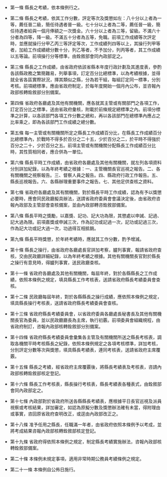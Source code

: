 * 第一條 縣長之考績，依本條例行之。

* 第二條 縣長之考績，依其工作分數，評定等次及獎懲如左：八十分以上者為一等，薦任晉二級，簡任待遇者晉一級。七十分以上者為二等，薦任晉一級，簡任待遇者給與一個月俸額之一次獎金。六十分以上者為三等，留級。不滿六十分者為四等，降一級。不滿五十分者為五等，免職。前項工作成績等次評定時，並應就操行分甲乙丙三等評定等次，工作成績列四等以上，其操行列甲等者，加給工作成績總分數十分，列乙等者，不予加分，列丙等者，其工作成績以五等論。前項操行分等標準，由銓敘部會同內政部定之。

* 第三條 縣長之工作成績，由省政府依該省縣本年度行政計劃及其進度表，參酌各該縣政務之繁簡難易，列舉事項，訂定百分比總標準，以為考績根據，並得就全省各區實際狀況，擇其類似之縣，分為若干組，每組訂定同一標準，分別考核。前項總標準，應由省政府制定，於每年度開始一個月內公布，並咨報內政部核轉銓敘部分別備案。

* 第四條 省政府各廳處及其他有關機關，應各就其主管或有關部門之各項工作，訂定百分比之標準，送由省政府彙核，附載於前條規定總標準之內。前項分標準之計算，以各該部門各項工作分數之總和，再以各該部門在總標準內應占之比率乘之，即為各該部門工作成績之總分數。

* 第五條 每一主管或有關機關所定之縣長工作成績百分比，在縣長工作成績百分比總標準內，於戰時不得多於百分之二十五，少於百分之二，於平時不得強於百分之二十，少於百分之五。前項主管或有關機關分配縣長工作成績百分比時，其性質相同者，應合併為一單位。

* 第六條 縣長平時工作成績，由省政府各廳處及其他有關機關，就左列各項資料分別詳加紀錄，以為年終考績之根據：一、主管機關長官巡視之報告。二、各有關機關之視察報告。三、督察人員之報告。四、縣政府行政工作報告。五、縣長巡視報告。六、各縣辦理重要事件之報告。七、其他足供查核之資料。

* 第七條 省政府各廳處及其有關機關，對於縣長平時工作成績，認為有予以獎懲必要時，應會同民政廳擬具辦法，送請省政府委員會會議決定後，由省政府咨報內政部及主管部會查核備案，並由內政部轉咨銓敘部備案。

* 第八條 縣長平時之獎勵，以嘉獎、記功、記大功為限，其懲處以申誡、記過、記大過為限。前項嘉獎或申誡三次，作為記功或記過一次，記功或記過三次，作為記大功或記大過一次，功過得互相抵銷。

* 第九條 縣長平時獎懲，於年終考績時，應就其工作分數，酌予增減。

* 第十條 縣長之操行，由省政府各廳處長官詳加考察，臚列事實，報請省政府查核，交由民政廳詳細紀錄，以為年終考績之根據。其他有關機關長官對於縣長之操行有意見時，得臚列事實，送民政廳查核。

* 第十一條 省政府各廳處及其他有關機關，每屆年終，對於各縣縣長之工作成績，依照本條例之規定，填具縣長工作考核表，送請省政府縣長考績委員會查核。

* 第十二條 民政廳每屆年終，對於各縣縣長之操行成績，應依照本條例之規定，填具縣長操行考核表，送請省政府縣長考績委員會查核。

* 第十三條 省政府縣長考績委員會，以省政府委員各廳處長秘書長及其他有關機關長官為委員，並以民政廳廳長為主席，執行初覈。前項委員會組織規程，由省政府制訂，咨報內政部核轉銓敘部分別備案。

* 第十四條 省政府縣長考績委員會彙集各主管及有關機關所送之縣長考核表，調取各機關平時考核縣長之紀錄，依照本條例規定之各項考核標準，詳加考核，分別評定分數等次與獎懲，填具縣長考績表，連同考核表，送請省政府主席覆覈。

* 第十五條 縣長之考績，經省政府主席覆覈後，將縣長考績表及考核表，咨請內政部核轉銓敘部核定登記。

* 第十六條 縣長工作考核表，縣長操行考核表，縣長考績表各種表式，由銓敘部會同內政部定之。

* 第十七條 內政部對於省政府所送各縣縣長考績表，應根據平日長官巡視及派員視察或考核結果，詳加審定，如認為原擬分數及獎懲辦法確有未當，得附理由或事實，咨回原省政府查明改正，或逕由內政部改正之。

* 第十八條 准予任用之縣長，任職滿一年者，由省政府依照本條例予以考成，並將考成結果咨報內政部核轉銓敘部核定登記。

* 第十九條 省政府得依照本條例之規定，制定縣長考績實施辦法，咨報內政部核轉銓敘部備案。

* 第二十條 本條例未規定事項，適用非常時期公務員考績條例之規定。

* 第二十一條 本條例自公佈日施行。

